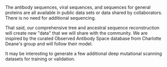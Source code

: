 The antibody sequences, viral sequences, and sequences for general proteins are all available in public data sets or data shared by collaborators.  There is no need for additional sequencing.

That said, our comprehensive tree and ancestral sequence reconstruction will create new "data" that we will share with the community.  We are inspired by the curated Observed Antibody Space database from Charlotte Deane's group and will follow their model.

It may be interesting to generate a few additional deep mutational scanning datasets for training or validation.